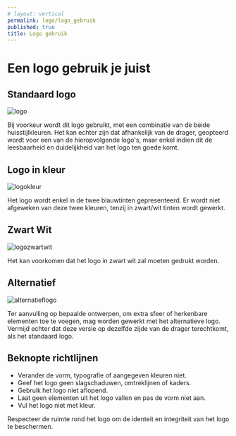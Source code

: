 ```yaml
---
# layout: vertical
permalink: logo/logo_gebruik
published: true
title: Logo gebruik
---
```


# Een logo gebruik je juist

## Standaard logo

<img src="/1718-3CMO-BaP-astrvand8/images/voorbeelden/standaardlogo.jpg" alt="logo" class="w-75">

Bij voorkeur wordt dit logo gebruikt, met een combinatie van de beide huisstijlkleuren. Het kan echter zijn dat afhankelijk van de drager, geopteerd wordt voor een van de hieropvolgende logo's, maar enkel indien dit de leesbaarheid en duidelijkheid van het logo ten goede komt.

## Logo in kleur

<img src="/1718-3CMO-BaP-astrvand8/images/voorbeelden/logokleur.jpg" alt="logokleur" class="w-75">

Het logo wordt enkel in de twee blauwtinten gepresenteerd. Er wordt niet afgeweken van deze twee kleuren, tenzij in zwart/wit tinten wordt gewerkt.  


## Zwart Wit

<img src="/1718-3CMO-BaP-astrvand8/images/voorbeelden/logozwartwit.jpg" alt="logozwartwit" class="w-75">

Het kan voorkomen dat het logo in zwart wit zal moeten gedrukt worden.


## Alternatief

<img src="/1718-3CMO-BaP-astrvand8/images/voorbeelden/alternatieflogo.jpg" alt="alternatieflogo" class="w-75">

Ter aanvulling op bepaalde ontwerpen, om extra sfeer of herkenbare elementen toe te voegen, mag worden gewerkt met het alternatieve logo. Vermijd echter dat deze versie op dezelfde zijde van de drager terechtkomt, als het standaard logo. 

## Beknopte richtlijnen

- Verander de vorm, typografie of aangegeven kleuren niet.
- Geef het logo geen slagschaduwen, omtreklijnen of kaders.
- Gebruik het logo niet aflopend.
- Laat geen elementen uit het logo vallen en pas de vorm niet aan. 
- Vul het logo niet met kleur.

Respecteer de ruimte rond het logo om de identeit en integriteit van het logo te beschermen.